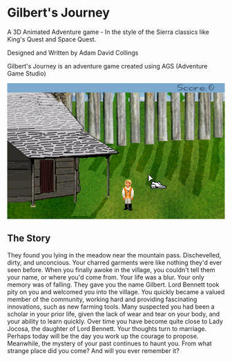 # Gilbert's Journey
A 3D Animated Adventure game - In the style of the Sierra classics like King's Quest and Space Quest.

Designed and Written by Adam David Collings

Gilbert's Journey is an adventure game created using AGS (Adventure Game Studio)

![Screenshot](https://github.com/AdamCollings/gilbert1/blob/main/gilbertScreenshot.jpg?raw=true)

## The Story
They found you lying in the meadow near the mountain pass.
Dischevelled, dirty, and unconcious.
Your charred garments were like nothing they'd ever seen before.
When you finally awoke in the village, you couldn't tell them your name, or where you'd come from.
Your life was a blur. Your only memory was of falling.
They gave you the name Gilbert.
Lord Bennett took pity on you and welcomed you into the village.
You quickly became a valued member of the community, working hard and providing fascinating innovations, such as new farming tools.
Many suspected you had been a scholar in your prior life, given the lack of wear and tear on your body, and your ability to learn quickly.
Over time you have become quite close to Lady Jocosa, the daughter of Lord Bennett.
Your thoughts turn to marriage. Perhaps today will be the day you work up the courage to propose.
Meanwhile, the mystery of your past continues to haunt you. From what strange place did you come? And will you ever remember it?
